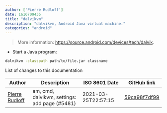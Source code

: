 ```yaml
---
author: ['Pierre Rudloff']
date: 1616709435
title: "dalvikvm"
description: "dalvikvm, Android Java virtual machine."
categories: "android"
---
```

> More information: <https://source.android.com/devices/tech/dalvik>.

- Start a Java program:

```bash
dalvikvm -classpath path/to/file.jar classname
```
List of changes to this documentation


Author | Description | ISO 8601 Date | GitHub link
------|-----|-----|-----
[Pierre Rudloff](mailto:contact@rudloff.pro) | am, cmd, dalvikvm, settings: add page (#5481) | 2021-03-25T22:57:15 | [59ca98f7df99](https://github.com/tldr-pages/tldr/commit/59ca98f7df994e7642d21691cfe80e478c67bf3a)

